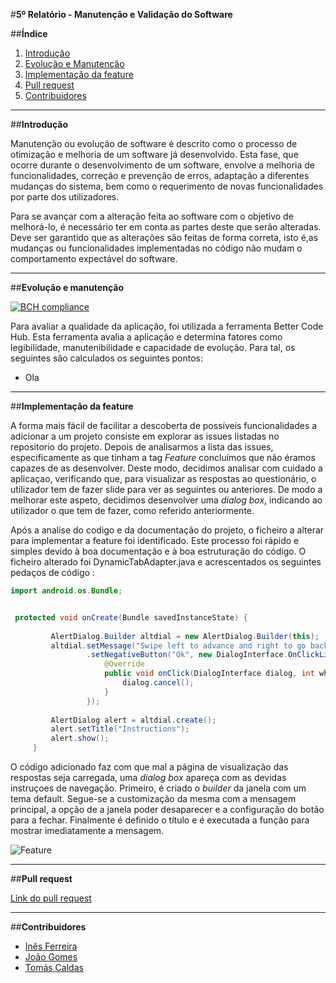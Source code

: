 #**5º Relatório - Manutenção e Validação do Software**

##**Índice**

1. [Introdução](#intro)
2. [Evolução e Manutenção](#evol)
3. [Implementação da feature](#imp)
4. [Pull request](#pull)
5. [Contribuidores](#contributors)

****
##**Introdução** <a name ="intro"></a>

Manutenção ou evolução de software é descrito como o processo de otimização e melhoria de um software já desenvolvido. Esta fase, que ocorre durante o desenvolvimento de um software, envolve a melhoria de funcionalidades, correção e prevenção de erros, adaptação a diferentes mudanças do sistema, bem como o requerimento de novas funcionalidades por parte dos utilizadores.

Para se avançar com a alteração feita ao software com o objetivo de melhorá-lo, é necessário ter em conta as partes deste que serão alteradas. Deve ser garantido que as alterações são feitas de forma correta, isto é,as mudanças ou funcionalidades implementadas no código não mudam o comportamento expectável do software.


****
##**Evolução e manutenção** <a name ="evol"></a>

[![BCH compliance](https://bettercodehub.com/edge/badge/inesferreira7/FEUP-ESOF-MALARIASURV)](https://bettercodehub.com)

Para avaliar a qualidade da aplicação, foi utilizada a ferramenta Better Code Hub. Esta ferramenta avalia a aplicação e determina fatores como legibilidade, manutenibilidade e capacidade de evolução. Para tal, os seguintes são calculados os seguintes pontos:
* Ola


****
##**Implementação da feature**<a name="imp"></a>

A forma mais fácil de facilitar a descoberta de possíveis funcionalidades a adicionar a um projeto consiste em explorar as issues listadas no repositorio do projeto. Depois de analisarmos a lista das issues, especificamente as que tinham a tag *Feature* concluímos que não éramos capazes de as desenvolver. Deste modo, decidimos analisar com cuidado a aplicaçao, verificando que, para visualizar as respostas ao questionário, o utilizador tem de fazer slide para ver as seguintes ou anteriores. De modo a melhorar este aspeto, decidimos desenvolver uma *dialog box*, indicando ao utilizador o que tem de fazer, como referido anteriormente.

Após a analise do codigo e da documentação do projeto, o ficheiro a alterar para implementar a feature foi identificado. Este processo foi rápido e simples devido à boa documentação e à boa estruturação do código. O ficheiro alterado foi DynamicTabAdapter.java e acrescentados os seguintes pedaços de código :
```java
import android.os.Bundle;

```

```java

 protected void onCreate(Bundle savedInstanceState) {
 
         AlertDialog.Builder altdial = new AlertDialog.Builder(this);
         altdial.setMessage("Swipe left to advance and right to go back!").setCancelable(false)
                 .setNegativeButton("Ok", new DialogInterface.OnClickListener() {
                     @Override
                     public void onClick(DialogInterface dialog, int which) {
                         dialog.cancel();
                     }
                 });
 
         AlertDialog alert = altdial.create();
         alert.setTitle("Instructions");
         alert.show();
     }
```

O código adicionado faz com que mal a página de visualização das respostas seja carregada, uma *dialog box* apareça com as devidas instruçoes de navegação. Primeiro, é criado o *builder* da janela com um tema default. Segue-se a customização da mesma com a mensagem principal, a opção de a janela poder desaparecer e a configuração do botão para a fechar. Finalmente é definido o título e é executada  a função para mostrar imediatamente a mensagem. 

![Feature](https://github.com/tomasvcaldas/FEUP-ESOF-MALARIASURV/blob/master/ESOF-docs/Images/feature.png?raw=true)

****
##**Pull request**<a name="pull"></a>

[Link do pull request](https://github.com/EyeSeeTea/pictureapp/pull/666)



****
##**Contribuidores**<a name="contributors"></a>

* [Inês Ferreira](https://github.com/inesferreira7)
* [João Gomes](https://github.com/joaogomes04)
* [Tomás Caldas](https://github.com/tomasvcaldas)

